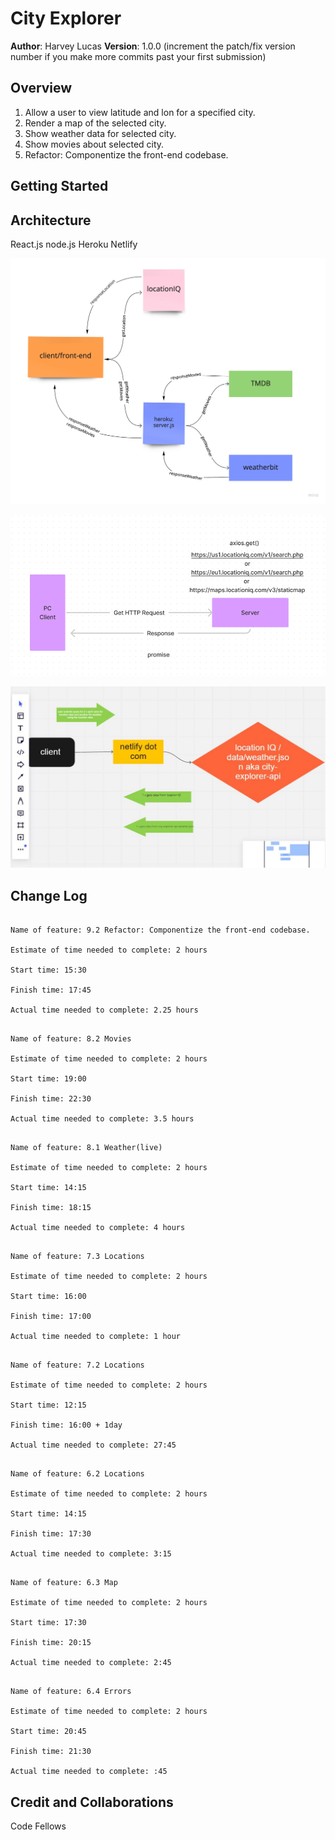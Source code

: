 # City Explorer

**Author**: Harvey Lucas
**Version**: 1.0.0 (increment the patch/fix version number if you make more commits past your first submission)

## Overview

1. Allow a user to view latitude and lon for a specified city.
2. Render a map of the selected city.
3. Show weather data for selected city.
4. Show movies about selected city.
5. Refactor: Componentize the front-end codebase.

<!-- Provide a high level overview of what this application is and why you are building it, beyond the fact that it's an assignment for this class. (i.e. What's your problem domain?) -->

## Getting Started

<!-- What are the steps that a user must take in order to build this app on their own machine and get it running? -->

## Architecture

React.js
node.js
Heroku
Netlify

![image](./public/lab8.jpg)

![image](./public/wrrc.png)

![image](./public/7.2.jpeg)

<!-- Provide a detailed description of the application design. What technologies (languages, libraries, etc) you're using, and any other relevant design information. -->

## Change Log

```

Name of feature: 9.2 Refactor: Componentize the front-end codebase.

Estimate of time needed to complete: 2 hours

Start time: 15:30

Finish time: 17:45

Actual time needed to complete: 2.25 hours

```

```

Name of feature: 8.2 Movies

Estimate of time needed to complete: 2 hours

Start time: 19:00

Finish time: 22:30

Actual time needed to complete: 3.5 hours

```

```

Name of feature: 8.1 Weather(live)

Estimate of time needed to complete: 2 hours

Start time: 14:15

Finish time: 18:15

Actual time needed to complete: 4 hours

```

```

Name of feature: 7.3 Locations

Estimate of time needed to complete: 2 hours

Start time: 16:00

Finish time: 17:00

Actual time needed to complete: 1 hour

```

```

Name of feature: 7.2 Locations

Estimate of time needed to complete: 2 hours

Start time: 12:15

Finish time: 16:00 + 1day

Actual time needed to complete: 27:45

```

```

Name of feature: 6.2 Locations

Estimate of time needed to complete: 2 hours

Start time: 14:15

Finish time: 17:30

Actual time needed to complete: 3:15

```

```

Name of feature: 6.3 Map

Estimate of time needed to complete: 2 hours

Start time: 17:30

Finish time: 20:15

Actual time needed to complete: 2:45

```

```

Name of feature: 6.4 Errors

Estimate of time needed to complete: 2 hours

Start time: 20:45

Finish time: 21:30

Actual time needed to complete: :45

```

<!-- Use this area to document the iterative changes made to your application as each feature is successfully implemented. Use time stamps. Here's an example:

01-01-2001 4:59pm - Application now has a fully-functional express server, with a GET route for the location resource. -->

## Credit and Collaborations

Code Fellows

<!-- Give credit (and a link) to other people or resources that helped you build this application. -->
